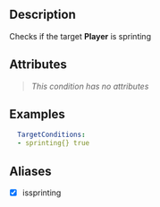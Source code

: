 ## Description
Checks if the target **Player** is sprinting


## Attributes
>*This condition has no attributes*


## Examples
```yaml
  TargetConditions:
  - sprinting{} true
```


## Aliases
- [x] issprinting